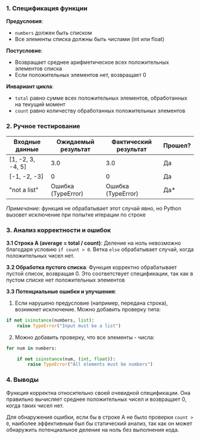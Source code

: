 ### 1. Спецификация функции
**Предусловия**:
- `numbers` должен быть списком
- Все элементы списка должны быть числами (int или float)

**Постусловие**:
- Возвращает среднее арифметическое всех положительных элементов списка
- Если положительных элементов нет, возвращает 0

**Инвариант цикла**:
- `total` равно сумме всех положительных элементов, обработанных на текущий момент
- `count` равно количеству обработанных положительных элементов

### 2. Ручное тестирование

| Входные данные          | Ожидаемый результат | Фактический результат | Прошел? |
|-------------------------|---------------------|-----------------------|---------|
| [1, -2, 3, -4, 5]       | 3.0                 | 3.0                   | Да      |
| [-1, -2, -3]            | 0                   | 0                     | Да      |
| "not a list"            | Ошибка (TypeError)  | Ошибка (TypeError)    | Да*     |

*Примечание:* функция не обрабатывает этот случай явно, но Python вызовет исключение при попытке итерации по строке

### 3. Анализ корректности и ошибок

**3.1 Строка A (average = total / count)**:
Деление на ноль невозможно благодаря условию `if count > 0`. Ветка `else` обрабатывает случай, когда положительных чисел нет.

**3.2 Обработка пустого списка**:
Функция корректно обрабатывает пустой список, возвращая 0. Это соответствует спецификации, так как в пустом списке нет положительных элементов

**3.3 Потенциальные ошибки и улучшения**:
1. Если нарушено предусловие (например, передана строка), возникнет исключение. Можно добавить проверку типа:
```python
if not isinstance(numbers, list):
    raise TypeError("Input must be a list")
```

2. Можно добавить проверку, что все элементы - числа:
```python
for num in numbers:

    if not isinstance(num, (int, float)):
        raise TypeError("All elements must be numbers")
```
### 4. Выводы

Функция корректна относительно своей очевидной спецификации. Она правильно вычисляет среднее положительных чисел и возвращает 0, когда таких чисел нет.

Для обнаружения ошибки, если бы в строке A не было проверки `count > 0`, наиболее эффективным был бы статический анализ, так как он может обнаружить потенциальное деление на ноль без выполнения кода.
